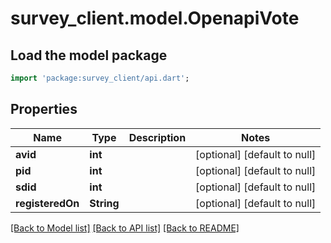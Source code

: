# survey_client.model.OpenapiVote

## Load the model package
```dart
import 'package:survey_client/api.dart';
```

## Properties
Name | Type | Description | Notes
------------ | ------------- | ------------- | -------------
**avid** | **int** |  | [optional] [default to null]
**pid** | **int** |  | [optional] [default to null]
**sdid** | **int** |  | [optional] [default to null]
**registeredOn** | **String** |  | [optional] [default to null]

[[Back to Model list]](../README.md#documentation-for-models) [[Back to API list]](../README.md#documentation-for-api-endpoints) [[Back to README]](../README.md)


